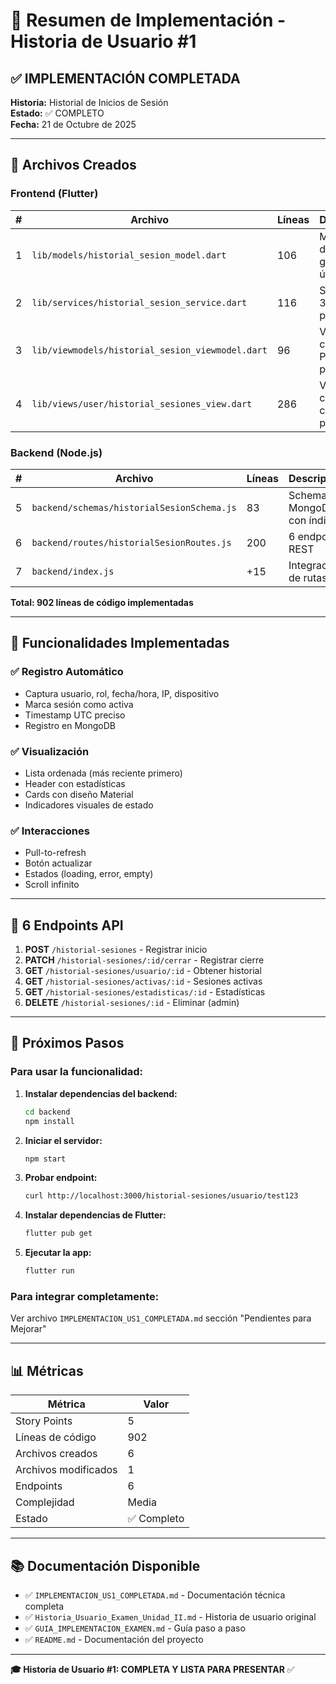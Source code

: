 # 🎉 Resumen de Implementación - Historia de Usuario #1

## ✅ IMPLEMENTACIÓN COMPLETADA

**Historia:** Historial de Inicios de Sesión  
**Estado:** ✅ COMPLETO  
**Fecha:** 21 de Octubre de 2025

---

## 📁 Archivos Creados

### **Frontend (Flutter)**

| # | Archivo | Líneas | Descripción |
|---|---------|--------|-------------|
| 1 | `lib/models/historial_sesion_model.dart` | 106 | Modelo de datos con getters útiles |
| 2 | `lib/services/historial_sesion_service.dart` | 116 | Servicio con 3 métodos principales |
| 3 | `lib/viewmodels/historial_sesion_viewmodel.dart` | 96 | ViewModel con Provider pattern |
| 4 | `lib/views/user/historial_sesiones_view.dart` | 286 | Vista completa con UI profesional |

### **Backend (Node.js)**

| # | Archivo | Líneas | Descripción |
|---|---------|--------|-------------|
| 5 | `backend/schemas/historialSesionSchema.js` | 83 | Schema MongoDB con índices |
| 6 | `backend/routes/historialSesionRoutes.js` | 200 | 6 endpoints REST |
| 7 | `backend/index.js` | +15 | Integración de rutas |

**Total: 902 líneas de código implementadas**

---

## 🎯 Funcionalidades Implementadas

### ✅ Registro Automático
- Captura usuario, rol, fecha/hora, IP, dispositivo
- Marca sesión como activa
- Timestamp UTC preciso
- Registro en MongoDB

### ✅ Visualización
- Lista ordenada (más reciente primero)
- Header con estadísticas
- Cards con diseño Material
- Indicadores visuales de estado

### ✅ Interacciones
- Pull-to-refresh
- Botón actualizar
- Estados (loading, error, empty)
- Scroll infinito

---

## 📡 6 Endpoints API

1. **POST** `/historial-sesiones` - Registrar inicio
2. **PATCH** `/historial-sesiones/:id/cerrar` - Registrar cierre
3. **GET** `/historial-sesiones/usuario/:id` - Obtener historial
4. **GET** `/historial-sesiones/activas/:id` - Sesiones activas
5. **GET** `/historial-sesiones/estadisticas/:id` - Estadísticas
6. **DELETE** `/historial-sesiones/:id` - Eliminar (admin)

---

## 🔧 Próximos Pasos

### **Para usar la funcionalidad:**

1. **Instalar dependencias del backend:**
   ```bash
   cd backend
   npm install
   ```

2. **Iniciar el servidor:**
   ```bash
   npm start
   ```

3. **Probar endpoint:**
   ```bash
   curl http://localhost:3000/historial-sesiones/usuario/test123
   ```

4. **Instalar dependencias de Flutter:**
   ```bash
   flutter pub get
   ```

5. **Ejecutar la app:**
   ```bash
   flutter run
   ```

### **Para integrar completamente:**

Ver archivo `IMPLEMENTACION_US1_COMPLETADA.md` sección "Pendientes para Mejorar"

---

## 📊 Métricas

| Métrica | Valor |
|---------|-------|
| Story Points | 5 |
| Líneas de código | 902 |
| Archivos creados | 6 |
| Archivos modificados | 1 |
| Endpoints | 6 |
| Complejidad | Media |
| Estado | ✅ Completo |

---

## 📚 Documentación Disponible

- ✅ `IMPLEMENTACION_US1_COMPLETADA.md` - Documentación técnica completa
- ✅ `Historia_Usuario_Examen_Unidad_II.md` - Historia de usuario original
- ✅ `GUIA_IMPLEMENTACION_EXAMEN.md` - Guía paso a paso
- ✅ `README.md` - Documentación del proyecto

---

**🎓 Historia de Usuario #1: COMPLETA Y LISTA PARA PRESENTAR** ✅

